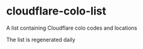 # cloudflare-colo-list
A list containing Cloudflare colo codes and locations
  
The list is regenerated daily
